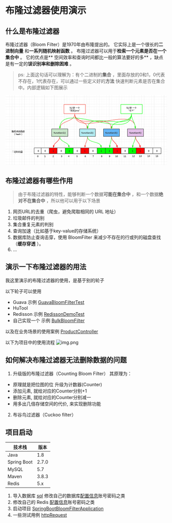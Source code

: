 # 布隆过滤器使用演示

## 什么是布隆过滤器

布隆过滤器（Bloom Filter）是1970年由布隆提出的。 它实际上是一个很长的**二进制向量** 和**一系列随机映射函数** 。 布隆过滤器可以用于**检索一个元素是否在一个集合中** 。 它的优点是**
空间效率和查询时间都比一般的算法要好的多** ，缺点是有一定的**误识别率和删除困难** 。

> ps: 上面这句话可以理解为：有个二进制的**集合** ，里面存放的0和1，0代表不存在，1代表存在，可以通过一些定义好的**方法**
> 快速判断元素是否在集合中。内部逻辑如下图展示

![](_doc/img.png)

## 布隆过滤器有哪些作用

> 由于布隆过滤器的特性，能够判断一个数据**可能在集合中** ，和一个数据**绝对不在集合中** ，所以他可以用于以下场景

1. 网页URL的去重（爬虫，避免爬取相同的 URL 地址）
2. 垃圾邮件的判别
3. 集合重复元素的判别
4. 查询加速（比如基于key-value的存储系统）
5. 数据库防止查询击穿，使用 BloomFilter 来减少不存在的行或列的磁盘查找（**缓存穿透** ）。
6. ...

## 演示一下布隆过滤器的用法

我这里演示的布隆过滤器的使用，是基于别的轮子

以下轮子可以使用

- Guava 示例 [GuavaBloomFilterTest](./src/test/java/top/bulk/bloom/demo/GuavaBloomFilterTest.java)
- HuTool
- Redisson 示例 [RedissonDemoTest](src/test/java/top/bulk/bloom/demo/RedissonDemoTest.java)
- 自己实现一个 示例 [BulkBloomFilter](src/main/java/top/bulk/bloom/bloom/BulkBloomFilter.java)

以及在业务场景的使用案例 [ProductController](src/main/java/top/bulk/bloom/top.bulk.lock.zk.controller/ProductController.java)

以下为项目中的使用流程
![img.png](_doc/lc.png)
## 如何解决布隆过滤器无法删除数据的问题

1. 升级版的布隆过滤器（Counting Bloom Filter） 其原理为：

- 原理就是把位图的位 升级为计数器(Counter)
- 添加元素, 就给对应的Counter分别+1
- 删除元素, 就给对应的Counter分别减一
- 用多出几倍存储空间的代价, 来实现删除功能

2. 布谷鸟过滤器（Cuckoo filter）

## 项目启动

|技术栈|版本|
|---|---|
|Java|1.8|
|Spring Boot| 2.7.0|
|MySQL | 5.7|
|Maven | 3.8.3|
|Redis| 5.x|

1. 导入数据库 [sql](_db/demo.sql) 修改自己的数据库[配置信息](src/main/resources/application.yml)账号密码之类
2. 修改自己的 Redis [配置信息](src/main/resources/application.yml)账号密码之类
3. 启动项目 [SpringBootBloomFilterApplication](src/main/java/top/bulk/bloom/SpringBootBloomFilterApplication.java)
4. 一些测试用例 [httpRequest](_http/case-requests.http)